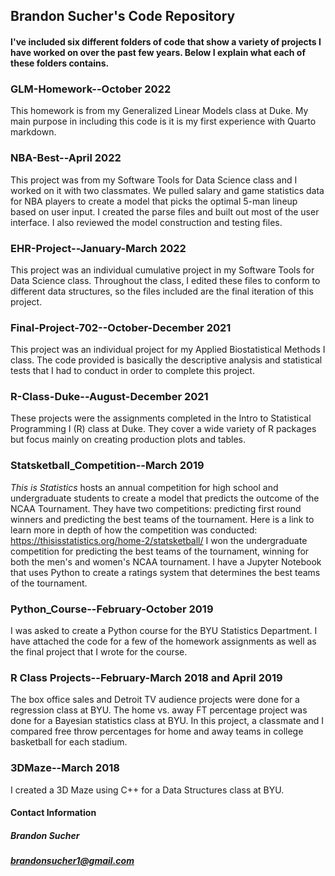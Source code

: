 ## Brandon Sucher's Code Repository

#### I've included six different folders of code that show a variety of projects I have worked on over the past few years. Below I explain what each of these folders contains.

### GLM-Homework--October 2022
This homework is from my Generalized Linear Models class at Duke. My main purpose in including this code is it is my first experience with Quarto markdown.

### NBA-Best--April 2022
This project was from my Software Tools for Data Science class and I worked on it with two classmates. We pulled salary and game statistics data for NBA players to create a model that picks the optimal 5-man lineup based on user input. I created the parse files and built out most of the user interface. I also reviewed the model construction and testing files.

### EHR-Project--January-March 2022
This project was an individual cumulative project in my Software Tools for Data Science class. Throughout the class, I edited these files to conform to different data structures, so the files included are the final iteration of this project.

### Final-Project-702--October-December 2021
This project was an individual project for my Applied Biostatistical Methods I class. The code provided is basically the descriptive analysis and statistical tests that I had to conduct in order to complete this project. 

### R-Class-Duke--August-December 2021
These projects were the assignments completed in the Intro to Statistical Programming I (R) class at Duke. They cover a wide variety of R packages but focus mainly on creating production plots and tables. 

### Statsketball_Competition--March 2019
*This is Statistics* hosts an annual competition for high school and undergraduate students to create a model that predicts the outcome of the NCAA Tournament. They have two competitions: predicting first round winners and predicting the best teams of the tournament. Here is a link to learn more in depth of how the competition was conducted: https://thisisstatistics.org/home-2/statsketball/ I won the undergraduate competition for predicting the best teams of the tournament, winning for both the men's and women's NCAA tournament. I have a Jupyter Notebook that uses Python to create a ratings system that determines the best teams of the tournament.

### Python_Course--February-October 2019
I was asked to create a Python course for the BYU Statistics Department. I have attached the code for a few of the homework assignments as well as the final project that I wrote for the course.

### R Class Projects--February-March 2018 and April 2019
The box office sales and Detroit TV audience projects were done for a regression class at BYU. The home vs. away FT percentage project was done for a Bayesian statistics class at BYU. In this project, a classmate and I compared free throw percentages for home and away teams in college basketball for each stadium. 

### 3DMaze--March 2018
I created a 3D Maze using C++ for a Data Structures class at BYU.




#### Contact Information
##### Brandon Sucher 
##### brandonsucher1@gmail.com
